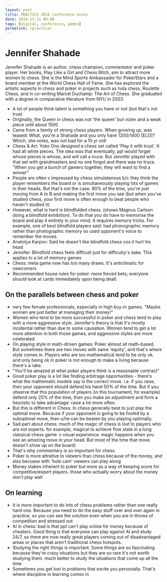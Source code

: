```yaml
---
layout: post
title: PRACTICE 2016 conference notes
date: 2016-11-11 09:00
tags: [digital, conference, games]
permalink: /practice/
---
```


# Jennifer Shahade

Jennifer Shahade is an author, chess champion, commentator and poker player. Her books, Play Like a Girl and Chess Bitch, aim to attract more women to chess. She is the Mind Sports Ambassador for PokerStars and a board member at the World Chess Hall of Fame. She has explored the artistic aspects in chess and poker in projects such as hula chess, Roulette Chess, and in co-writing Marcel Duchamp: The Art of Chess. She graduated with a degree in comparative literature from NYU in 2003.

- A lot of people think talent is something you have or not (but that's not true)
- Originally, the Queen in chess was not 'the queen' but vizier and a weak piece until about 1500
- Came from a family of strong chess players. When growing up, was teased: What, you're a Shahade and you only have 1200/1400 [ELO]? Which, she notes, was not bad for a 10 yr old!
- Chess & Art: Yoko Ono designed a chess set called 'Play it with trust'. It had all white pieces. The idea was that eventually, ppl would forget whose pieces is whose, and will call a truce. But Jennifer played with that set with grandmasters and no one forgot and there was no truce. "When you get a bunch of gamers together, they will want to find a winner" 
- People are often v impressed by chess simulatenous b/c they think the player remembers the board or is simultaneously playing lots of games in their heads. But that's not the case. 90% of the time, you're just moving from A to B and making the first move you see (but when you've studied chess, your first move is often enough to beat people who haven't studied it)
- However, what is hard is blindfolded chess. (shows Magnus Carlson doing a blindfold exhibition). To do that you do have to memorise the board and play it entirely in your mind. It requires memory tricks. For example, one of best blindfold players said: had phonographic memory rather than photographic memory so used opponent's voice to remember the moves.
- Anatolya Karpov: Said he doesn't like blindfold chess cos it hurt his head
- Jennifer: Blindfold chess feels difficult just for difficulty's sake. This applies to a lot of memory games
- Chess: meta game now has too many draws. It's anticlimatic for newcomers
- Recommended house rules for poker: more forced bets; everyone should look at cards immediately upon being dealt.

## On the parallels between chess and poker 

- very few female professionals, especially in high buy-in games. "Maybe women are just better at managing their money!"
- Women who tend to be more successful in poker and chess tend to play with a more aggressive style. Jennifer's theory is that it's mostly incidental rather than due to some causation. Women tend to get a lot more attention in both those games, and aggressive styles are more celebrated
- On playing style in math-driven games: Poker almost all math-based. But sometimes there are two moves with same 'equity', and that's where style comes in. Players who are too mathematical tend to be only ok. and only being ok in poker is not enough to make a living because there's a rake.
- "You'll be amazed at what poker players think is a reasonable contract"
- Good poker play is a lot like finding arbitrage opportunities - there's what the mathematic models say is the correct move. i.e. if you raise, then your opponent should defend his hand 50% of the time. But if you observe that this population of players (in this tournament, for example) defend only 25% of the time, then you make an adjustment and form a heuristic to take advantage: raise a lot more often.
- But this is different in Chess. In chess generally best to just play the optimal move. Because if your opponent is going to be fooled by a suboptimal move, then s/he can be beaten by you playing optimally.
- Sad part about chess: much of the magic of chess is lost to players who are not experts. for example, magical to achieve flow state in a long classical chess game: v visual experience. magic happens when you see an amazing move in your head. But most of the time that move  doesn't show up on the board)
- That's why commentary is so important for chess.
- Poker is more attrative to viewers than chess because of the money, and also becuase with 'hole cam' viewers can play along 
- Money stakes inherent to poker but more as a way of keeping score for competitive/expert players. those who actually worry about the money don't play well

## On learning
- It is more important to do lots of chess problems rather than one really hard one. Because you need to do the easy stuff over and over again in practice, so you can see the solution even when you are in throes of competition and stressed out
- AI in chess: bad is that ppl can't play online for money because of cheaters. Good thing is that everyone can play against AI and study 24/7, so there are now really great players coming out of disadvantaged areas or places that aren't traditional chess hotspots.
- Studying the right things is important. Some things are so fascinating because they're crazy situations but they are so rare it's not worth studying them. much better to study the situations that come up all the time 
- Sometimes you get lost in problems that excite you personally. That's where discipline in learning comes in  
